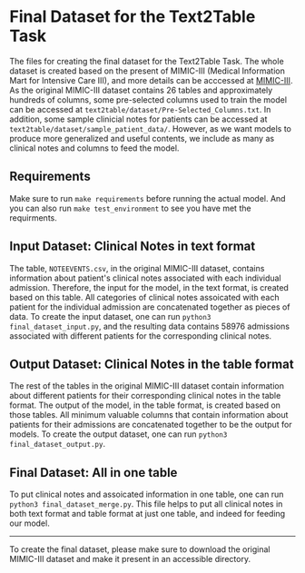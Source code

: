 Final Dataset for the Text2Table Task
========================================

The files for creating the final dataset for the Text2Table Task. The whole dataset is created based on the 
present of MIMIC-III (Medical Information Mart for Intensive Care III), and more details can be acccessed at
[MIMIC-III](https://mimic.mit.edu/docs/iii/). As the original MIMIC-III dataset
contains 26 tables and approximately hundreds of columns, some pre-selected columns used to train the model
can be accessed at `text2table/dataset/Pre-Selected_Columns.txt`. In addition, some sample clinicial notes
for patients can be accessed at `text2table/dataset/sample_patient_data/`. However, as we want models to 
produce more generalized and useful contents, we include as many as clinical notes and columns to feed the
model.

Requirements
------------------
Make sure to run `make requirements` before running the actual model. And you can also run
`make test_environment` to see you have met the requirments.

Input Dataset: Clinical Notes in text format
-----------------------------------------------
The table, `NOTEEVENTS.csv`, in the original MIMIC-III dataset, contains information about patient's clinical 
notes associated with each individual admission. Therefore, the input for the model, in the text format, is created
based on this table. All categories of clinical notes assoicated with each patient for the individual admission are
concatenated together as pieces of data. To create the input dataset, one can run `python3 final_dataset_input.py`,
and the resulting data contains 58976 admissions associated with different patients for the corresponding clinical notes.

Output Dataset: Clinical Notes in the table format
-----------------------------------------------------
The rest of the tables in the original MIMIC-III dataset contain information about different patients for their corresponding
clinical notes in the table format. The output of the model, in the table format, is created based on those tables. All minimum
valuable columns that contain information about patients for their admissions are concatenated together to be the output for models.
To create the output dataset, one can run `python3 final_dataset_output.py`.


Final Dataset: All in one table
----------------------------------
To put clinical notes and assoicated information in one table, one can run `python3 final_dataset_merge.py`. This file helps to put all
clinical notes in both text format and table format at just one table, and indeed for feeding our model.

---------

To create the final dataset, please make sure to download the original MIMIC-III dataset and make it present in an accessible directory.
